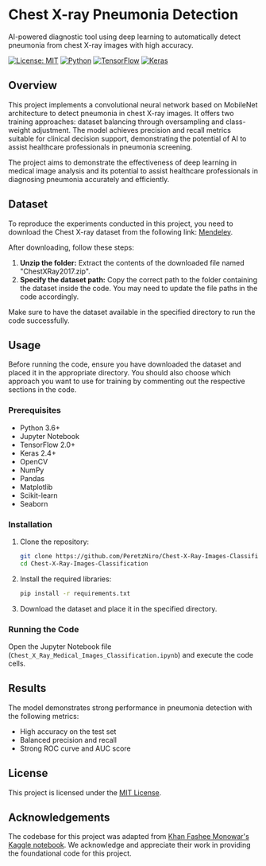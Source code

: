 # Chest X-ray Pneumonia Detection
AI-powered diagnostic tool using deep learning to automatically detect pneumonia from chest X-ray images with high accuracy.

[![License: MIT](https://img.shields.io/badge/License-MIT-yellow.svg)](https://opensource.org/licenses/MIT)
[![Python](https://img.shields.io/badge/Python-3.6%2B-blue)](https://www.python.org/)
[![TensorFlow](https://img.shields.io/badge/TensorFlow-2.0%2B-orange)](https://www.tensorflow.org/)
[![Keras](https://img.shields.io/badge/Keras-2.4%2B-red)](https://keras.io/)

## Overview
This project implements a convolutional neural network based on MobileNet architecture to detect pneumonia in chest X-ray images. It offers two training approaches: dataset balancing through oversampling and class-weight adjustment. The model achieves precision and recall metrics suitable for clinical decision support, demonstrating the potential of AI to assist healthcare professionals in pneumonia screening.

The project aims to demonstrate the effectiveness of deep learning in medical image analysis and its potential to assist healthcare professionals in diagnosing pneumonia accurately and efficiently.

## Dataset
To reproduce the experiments conducted in this project, you need to download the Chest X-ray dataset from the following link: [Mendeley](https://data.mendeley.com/datasets/rscbjbr9sj/2).

After downloading, follow these steps:

1. **Unzip the folder:** Extract the contents of the downloaded file named "ChestXRay2017.zip".
2. **Specify the dataset path:** Copy the correct path to the folder containing the dataset inside the code. You may need to update the file paths in the code accordingly.

Make sure to have the dataset available in the specified directory to run the code successfully.

## Usage
Before running the code, ensure you have downloaded the dataset and placed it in the appropriate directory. You should also choose which approach you want to use for training by commenting out the respective sections in the code.

### Prerequisites
- Python 3.6+
- Jupyter Notebook
- TensorFlow 2.0+
- Keras 2.4+
- OpenCV
- NumPy
- Pandas
- Matplotlib
- Scikit-learn
- Seaborn

### Installation
1. Clone the repository:
   ```bash
   git clone https://github.com/PeretzNiro/Chest-X-Ray-Images-Classification.git
   cd Chest-X-Ray-Images-Classification
   ```

2. Install the required libraries:
   ```bash
   pip install -r requirements.txt
   ```

3. Download the dataset and place it in the specified directory.

### Running the Code
Open the Jupyter Notebook file (`Chest_X_Ray_Medical_Images_Classification.ipynb`) and execute the code cells.

## Results
The model demonstrates strong performance in pneumonia detection with the following metrics:
- High accuracy on the test set
- Balanced precision and recall
- Strong ROC curve and AUC score

## License
This project is licensed under the [MIT License](LICENSE).

## Acknowledgements
The codebase for this project was adapted from [Khan Fashee Monowar's Kaggle notebook](https://www.kaggle.com/code/khanfashee/medical-image-classification-for-beginner). We acknowledge and appreciate their work in providing the foundational code for this project.